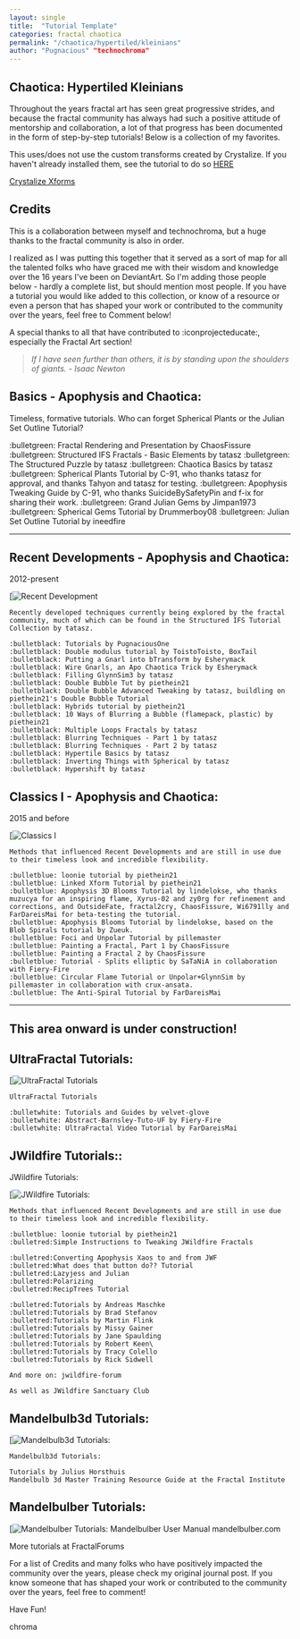 ```yaml
---
layout: single
title:  "Tutorial Template"
categories: fractal chaotica
permalink: "/chaotica/hypertiled/kleinians"
author: "Pugnacious" "technochroma"
---
```


## Chaotica: Hypertiled Kleinians

Throughout the years fractal art has seen great progressive strides, and because the fractal community has always had such a positive attitude of mentorship and collaboration, a lot of that progress has been documented in the form of step-by-step tutorials! Below is a collection of my favorites.

This uses/does not use the custom transforms created by Crystalize. If you haven't already installed them, see the tutorial to do so [HERE][crystalize]

[Crystalize Xforms][crystalize]

## Credits

This is a collaboration between myself and technochroma, but a huge thanks to the fractal community is also in order.

I realized as I was putting this together that it served as a sort of map for all the talented folks who have graced me with their wisdom and knowledge over the 16 years I've been on DeviantArt. So I'm adding those people below - hardly a complete list, but should mention most people. If you have a tutorial you would like added to this collection, or know of a resource or even a person that has shaped your work or contributed to the community over the years, feel free to Comment below!

A special thanks to all that have contributed to :iconprojecteducate:, especially the Fractal Art section!

> *If I have seen further than others, it is by standing upon the shoulders of giants.  - Isaac Newton*

## Basics - Apophysis and Chaotica:

Timeless, formative tutorials. Who can forget Spherical Plants or the Julian Set Outline Tutorial?

:bulletgreen: Fractal Rendering and Presentation by ChaosFissure
:bulletgreen: Structured IFS Fractals - Basic Elements by tatasz
:bulletgreen: The Structured Puzzle by tatasz
:bulletgreen: Chaotica Basics by tatasz
:bulletgreen: Spherical Plants Tutorial by C-91, who thanks tatasz for approval, and thanks Tahyon and tatasz for testing.
:bulletgreen: Apophysis Tweaking Guide by C-91, who thanks SuicideBySafetyPin and f-ix for sharing their work.
:bulletgreen: Grand Julian Gems by Jimpan1973
:bulletgreen: Spherical Gems Tutorial by Drummerboy08
:bulletgreen: Julian Set Outline Tutorial by ineedfire

---

## Recent Developments - Apophysis and Chaotica:
2012-present

[![Recent Development]()

    Recently developed techniques currently being explored by the fractal community, much of which can be found in the Structured IFS Tutorial Collection by tatasz.
    
    :bulletblack: Tutorials by PugnaciousOne
    :bulletblack: Double modulus tutorial by ToistoToisto, BoxTail
    :bulletblack: Putting a Gnarl into bTransform by Esherymack
    :bulletblack: Wire Gnarls, an Apo Chaotica Trick by Esherymack
    :bulletblack: Filling GlynnSim3 by tatasz
    :bulletblack: Double Bubble Tut by piethein21
    :bulletblack: Double Bubble Advanced Tweaking by tatasz, buildling on piethein21's Double Bubble Tutorial
    :bulletblack: Hybrids tutorial by piethein21
    :bulletblack: 10 Ways of Blurring a Bubble (flamepack, plastic) by piethein21
    :bulletblack: Multiple Loops Fractals by tatasz
    :bulletblack: Blurring Techniques - Part 1 by tatasz
    :bulletblack: Blurring Techniques - Part 2 by tatasz
    :bulletblack: Hypertile Basics by tatasz
    :bulletblack: Inverting Things with Spherical by tatasz
    :bulletblack: Hypershift by tatasz

## Classics I - Apophysis and Chaotica:
2015 and before

[![Classics I]()

    Methods that influenced Recent Developments and are still in use due to their timeless look and incredible flexibility.

    :bulletblue: loonie tutorial by piethein21
    :bulletblue: Linked Xform Tutorial by piethein21
    :bulletblue: Apophysis 3D Blooms Tutorial by lindelokse, who thanks muzucya for an inspiring flame, Xyrus-02 and zy0rg for refinement and corrections, and OutsideFate, fractal2cry, ChaosFissure, Wi6791lly and FarDareisMai for beta-testing the tutorial.
    :bulletblue: Apophysis Blooms Tutorial by lindelokse, based on the Blob Spirals tutorial by Zueuk.
    :bulletblue: Foci and Unpolar Tutorial by pillemaster
    :bulletblue: Painting a Fractal, Part 1 by ChaosFissure
    :bulletblue: Painting a Fractal 2 by ChaosFissure
    :bulletblue: Tutorial - Splits elliptic by SaTaNiA in collaboration with Fiery-Fire
    :bulletblue: Circular Flame Tutorial or Unpolar+GlynnSim by pillemaster in collaboration with crux-ansata.
    :bulletblue: The Anti-Spiral Tutorial by FarDareisMai

---
This area onward is under construction!
---


## UltraFractal Tutorials:

[![UltraFractal Tutorials]()

    UltraFractal Tutorials

    :bulletwhite: Tutorials and Guides by velvet-glove
    :bulletwhite: Abstract-Barnsley-Tuto-UF by Fiery-Fire
    :bulletwhite: UltraFractal Video Tutorial by FarDareisMai


## JWildfire Tutorials::
JWildfire Tutorials:

[![JWildfire Tutorials:]()

    Methods that influenced Recent Developments and are still in use due to their timeless look and incredible flexibility.

    :bulletblue: loonie tutorial by piethein21
    :bulletred:Simple Instructions to Tweaking JWildfire Fractals
    
    :bulletred:Converting Apophysis Xaos to and from JWF
    :bulletred:What does that button do?? Tutorial
    :bulletred:Lazyjess and Julian
    :bulletred:Polarizing
    :bulletred:RecipTrees Tutorial

    :bulletred:Tutorials by Andreas Maschke
    :bulletred:Tutorials by Brad Stefanov
    :bulletred:Tutorials by Martin Flink
    :bulletred:Tutorials by Missy Gainer
    :bulletred:Tutorials by Jane Spaulding
    :bulletred:Tutorials by Robert Keen\
    :bulletred:Tutorials by Tracy Colello
    :bulletred:Tutorials by Rick Sidwell
    
    And more on: jwildfire-forum
    
    As well as JWildfire Sanctuary Club


## Mandelbulb3d Tutorials:

[![Mandelbulb3d Tutorials:]()

    Mandelbulb3d Tutorials:
    
    Tutorials by Julius Horsthuis
    Mandelbulb 3d Master Training Resource Guide at the Fractal Institute
    
## Mandelbulber Tutorials:

[![Mandelbulber Tutorials:]()
    Mandelbulber User Manual
    mandelbulber.com

More tutorials at FractalForums

For a list of Credits and many folks who have positively impacted the community over the years, please check my original journal post. If you know someone that has shaped your work or contributed to the community over the years, feel free to comment!

Have Fun!

chroma

[crystalize]: https://www.pugnacious.site/chaotica/crystalize/xforms
